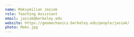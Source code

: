 ```yaml
---
name: Maksymilian Jasiak
role: Teaching Assistant
email: jasiak@berkeley.edu
website: https://geomechanics.berkeley.edu/people/jasiak/
photo: Maks.jpg
---
```


